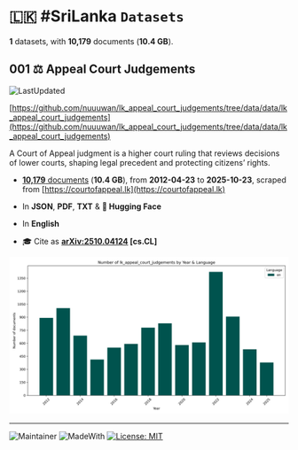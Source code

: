 # 🇱🇰 #SriLanka `Datasets`

**1** datasets, with **10,179** documents (**10.4 GB**).

## 001 ⚖️ Appeal Court Judgements

![LastUpdated](https://img.shields.io/badge/last_updated-2025--10--24_02:41:12-green)

[https://github.com/nuuuwan/lk_appeal_court_judgements/tree/data/data/lk_appeal_court_judgements](https://github.com/nuuuwan/lk_appeal_court_judgements/tree/data/data/lk_appeal_court_judgements)

A Court of Appeal judgment is a higher court ruling that reviews decisions of lower courts, shaping legal precedent and protecting citizens’ rights.

- [**10,179** documents](https://github.com/nuuuwan/lk_appeal_court_judgements/tree/data/data/lk_appeal_court_judgements) (**10.4 GB**), from **2012-04-23** to **2025-10-23**, scraped from [https://courtofappeal.lk](https://courtofappeal.lk)

- In **JSON**, **PDF**, **TXT** & **🤗 Hugging Face**

- In **English**

- 🎓 Cite as **[arXiv:2510.04124](https://arxiv.org/abs/2510.04124) [cs.CL]**

![Chart](https://raw.githubusercontent.com/nuuuwan/lk_appeal_court_judgements/refs/heads/data/data/lk_appeal_court_judgements/docs_by_year_and_lang.png)

---

![Maintainer](https://img.shields.io/badge/maintainer-nuuuwan-red)
![MadeWith](https://img.shields.io/badge/made_with-python-blue)
[![License: MIT](https://img.shields.io/badge/License-MIT-yellow.svg)](https://opensource.org/licenses/MIT)
